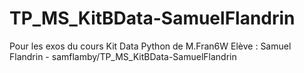 # TP_MS_KitBData-SamuelFlandrin
Pour les exos du cours Kit Data Python de M.Fran6W
Elève : Samuel Flandrin - samflamby/TP_MS_KitBData-SamuelFlandrin 

